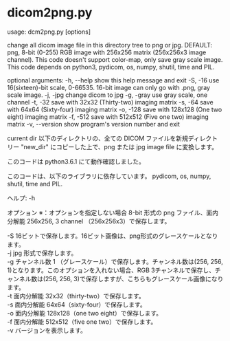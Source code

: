 # dicom2png.py

usage: dcm2png.py [options]

change all dicom image file in this directory tree to png or jpg. DEFAULT:
png, 8-bit (0-255) RGB image with 256x256 matrix (256x256x3 image channel).
This code doesn't support color-map, only save gray scale image. This code
depends on python3, pydicom, os, numpy, shutil, time and PIL.

optional arguments:
  -h, --help     show this help message and exit
  -S, -16        use 16(sixteen)-bit scale, 0-66535. 16-bit image can only go
                 with .png, gray scale image.
  -j, -jpg       change dicom to jpg
  -g, -gray      use gray scale, one channel
  -t, -32        save with 32x32 (Thirty-two) imaging matrix
  -s, -64        save with 64x64 (Sixty-four) imaging matrix
  -o, -128       save with 128x128 (One two eight) imaging matrix
  -f, -512       save with 512x512 (Five one two) imaging matrix
  -v, --version  show program's version number and exit


    


current dir 以下のディレクトリの、全ての DICOM ファイルを新規ディレクトリー "new_dir" にコピーした上で、png または jpg image file に変換します。

このコードは python3.6.1 にて動作確認しました。

このコードは、以下のライブラリに依存しています。
  pydicom, os, numpy, shutil, time and PIL.

ヘルプ: -h

オプション
※：オプションを指定しない場合 8-bit 形式の png ファイル、面内分解能 256x256, 3 channel （256x256x3）で保存します。

-S   16ビットで保存します。16ビット画像は、png形式のグレースケールとなります。  
-j   jpg 形式で保存します。  
-g   チャンネル数 1 （グレースケール）で保存します。チャンネル数は(256, 256, 1)となります。このオプションを入れない場合、RGB 3チャンネルで保存し、チャンネル数は(256, 256, 3)で保存しますが、こちらもグレースケール画像になります。  
-t   面内分解能 32x32（thirty-two）で保存します。  
-s   面内分解能 64x64（sixty-four）で保存します。  
-o   面内分解能 128x128（one two eight）で保存します。  
-f   面内分解能 512x512（five one two）で保存します。  
-v   バージョンを表示します。
